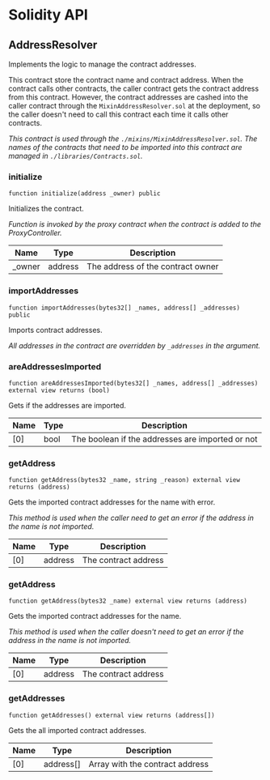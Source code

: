 # Solidity API

## AddressResolver

Implements the logic to manage the contract addresses.

This contract store the contract name and contract address. When the contract calls other contracts,
the caller contract gets the contract address from this contract.
However, the contract addresses are cashed into the caller contract through the `MixinAddressResolver.sol` at the deployment,
so the caller doesn't need to call this contract each time it calls other contracts.

_This contract is used through the `./mixins/MixinAddressResolver.sol`. The names of the contracts that
need to be imported into this contract are managed in `./libraries/Contracts.sol`._

### initialize

```solidity
function initialize(address _owner) public
```

Initializes the contract.

_Function is invoked by the proxy contract when the contract is added to the ProxyController._

| Name | Type | Description |
| ---- | ---- | ----------- |
| _owner | address | The address of the contract owner |

### importAddresses

```solidity
function importAddresses(bytes32[] _names, address[] _addresses) public
```

Imports contract addresses.

_All addresses in the contract are overridden by `_addresses` in the argument._

### areAddressesImported

```solidity
function areAddressesImported(bytes32[] _names, address[] _addresses) external view returns (bool)
```

Gets if the addresses are imported.

| Name | Type | Description |
| ---- | ---- | ----------- |
| [0] | bool | The boolean if the addresses are imported or not |

### getAddress

```solidity
function getAddress(bytes32 _name, string _reason) external view returns (address)
```

Gets the imported contract addresses for the name with error.

_This method is used when the caller need to get an error if the address in the name
is not imported._

| Name | Type | Description |
| ---- | ---- | ----------- |
| [0] | address | The contract address |

### getAddress

```solidity
function getAddress(bytes32 _name) external view returns (address)
```

Gets the imported contract addresses for the name.

_This method is used when the caller doesn't need to get an error if the address in the name
is not imported._

| Name | Type | Description |
| ---- | ---- | ----------- |
| [0] | address | The contract address |

### getAddresses

```solidity
function getAddresses() external view returns (address[])
```

Gets the all imported contract addresses.

| Name | Type | Description |
| ---- | ---- | ----------- |
| [0] | address[] | Array with the contract address |

